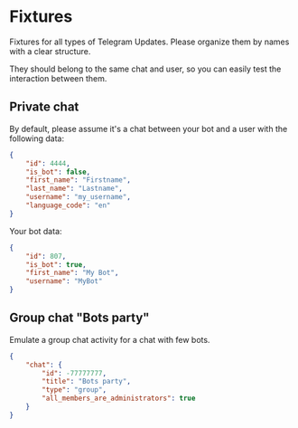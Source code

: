 # Fixtures

Fixtures for all types of Telegram Updates.
Please organize them by names with a clear structure.

They should belong to the same chat and user, so you can easily test the interaction between them.

## Private chat

By default, please assume it's a chat between your bot and a user with the following data:
```json
{
    "id": 4444,
    "is_bot": false,
    "first_name": "Firstname",
    "last_name": "Lastname",
    "username": "my_username",
    "language_code": "en"
}
```

Your bot data:
```json
{
    "id": 807,
    "is_bot": true,
    "first_name": "My Bot",
    "username": "MyBot"
}
```

## Group chat "Bots party"

Emulate a group chat activity for a chat with few bots.
```json
{
    "chat": {
        "id": -77777777,
        "title": "Bots party",
        "type": "group",
        "all_members_are_administrators": true
    }
}
```
